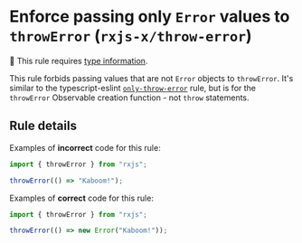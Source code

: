 # Enforce passing only `Error` values to `throwError` (`rxjs-x/throw-error`)

💭 This rule requires [type information](https://typescript-eslint.io/linting/typed-linting).

<!-- end auto-generated rule header -->

This rule forbids passing values that are not `Error` objects to `throwError`.
It's similar to the typescript-eslint [`only-throw-error`](https://typescript-eslint.io/rules/only-throw-error/) rule,
but is for the `throwError` Observable creation function - not `throw` statements.

## Rule details

Examples of **incorrect** code for this rule:

```ts
import { throwError } from "rxjs";

throwError(() => "Kaboom!");
```

Examples of **correct** code for this rule:

```ts
import { throwError } from "rxjs";

throwError(() => new Error("Kaboom!"));
```
